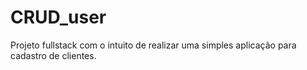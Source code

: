 # CRUD_user
Projeto fullstack com o intuito de realizar uma simples aplicação para cadastro de clientes.
